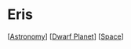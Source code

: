 # Eris

[[Astronomy]] [[Dwarf Planet]] [[Space]]

[//begin]: # "Autogenerated link references for markdown compatibility"
[Astronomy]: astronomy "Astronomy"
[Dwarf Planet]: dwarf-planet "Dwarf Planet"
[Space]: space "Space"
[//end]: # "Autogenerated link references"